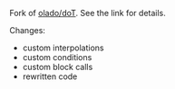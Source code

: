 Fork of [olado/doT](https://github.com/olado/doT). See the link for details.

Changes:
- custom interpolations
- custom conditions
- custom block calls
- rewritten code